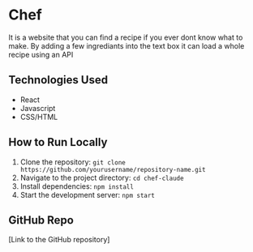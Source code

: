 # Chef

It is a website that you can find a recipe if you ever dont know what to make. By adding a few ingrediants into the text box it can load a whole recipe using an API

## Technologies Used
- React
- Javascript
- CSS/HTML

## How to Run Locally
1. Clone the repository: `git clone https://github.com/yourusername/repository-name.git`
2. Navigate to the project directory: `cd chef-claude`
3. Install dependencies: `npm install`
4. Start the development server: `npm start`


## GitHub Repo
[Link to the GitHub repository]

